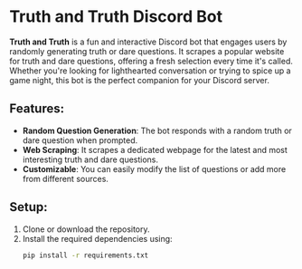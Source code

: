 # Truth and Truth Discord Bot

**Truth and Truth** is a fun and interactive Discord bot that engages users by randomly generating truth or dare questions. It scrapes a popular website for truth and dare questions, offering a fresh selection every time it's called. Whether you're looking for lighthearted conversation or trying to spice up a game night, this bot is the perfect companion for your Discord server.

## Features:
- **Random Question Generation**: The bot responds with a random truth or dare question when prompted.
- **Web Scraping**: It scrapes a dedicated webpage for the latest and most interesting truth and dare questions.
- **Customizable**: You can easily modify the list of questions or add more from different sources.

## Setup:
1. Clone or download the repository.
2. Install the required dependencies using:
   ```bash
   pip install -r requirements.txt
